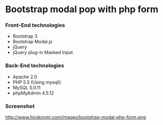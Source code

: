 # Bootstrap modal pop with php form

### Front-End technologies
- Bootstrap 3
- Bootstrap Modal.js
- jQuery 
- jQuery plug-in Masked Input

### Back-End technologies
- Apache 2.0
- PHP 5.5 (Using mysqli)
- MySQL 5.0.11
- phpMyAdmin 4.5.12

### Screenshot
http://www.hirokoymj.com/images/bootstrap-modal-php-form.png


